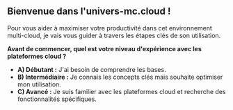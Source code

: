 ## Bienvenue dans l'univers-mc.cloud ! 

Pour vous aider à maximiser votre productivité dans cet environnement multi-cloud, je vais vous guider à travers les étapes clés de son utilisation. 

**Avant de commencer, quel est votre niveau d'expérience avec les plateformes cloud ?**

* **A) Débutant :** J'ai besoin de comprendre les bases.
* **B) Intermédiaire :** Je connais les concepts clés mais souhaite optimiser mon utilisation.
* **C) Avancé :** Je suis familier avec les plateformes cloud et recherche des fonctionnalités spécifiques.





